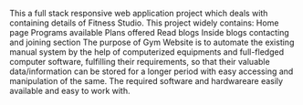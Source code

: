 This a full stack responsive web application project which deals with containing details of Fitness Studio. This project widely contains:
Home page
Programs available
Plans offered
Read blogs
Inside blogs contacting and joining section
The purpose of Gym Website is to automate the existing manual system by the help of computerized equipments and full-fledged computer software, fulfilling their requirements, so that their valuable data/information can be stored for a longer period with easy accessing and manipulation of the same. The required software and hardwareare easily available and easy to work with.
